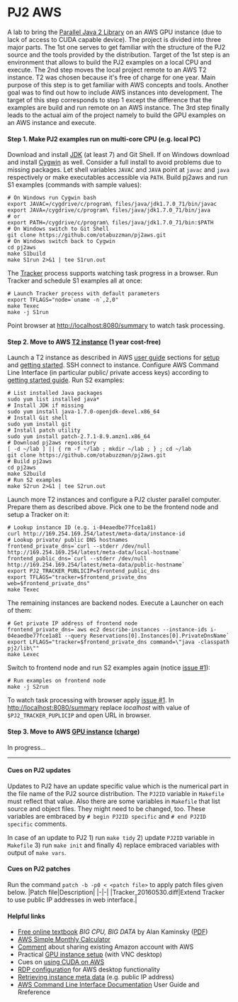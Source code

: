 # PJ2 AWS
A lab to bring the [Parallel Java 2 Library](https://www.cs.rit.edu/~ark/pj2.shtml) on an AWS GPU instance (due to lack of access to CUDA capable device). The project is divided into three major parts. The 1st one serves to get familiar with the structure of the PJ2 source and the tools provided by the distribution. Target of the 1st step is an environment that allows to build the PJ2 examples on a local CPU and execute. The 2nd step moves the local project remote to an AWS T2 instance. T2 was chosen because it's free of charge for one year. Main purpose of this step is to get familiar with AWS concepts and tools. Another goal was to find out how to include AWS instances into development. The target of this step corresponds to step 1 except the difference that the examples are build and run remote on an AWS instance. The 3rd step finally leads to the actual aim of the project namely to build the GPU examples on an AWS instance and execute.

#### Step 1. Make PJ2 examples run on multi-core CPU (e.g. local PC)
Download and install [JDK](http://www.oracle.com/technetwork/java/javase/downloads/index.html) (at least 7) and Git Shell. If on Windows download and install [Cygwin](http://cygwin.com/) as well. Consider a full install to avoid problems due to missing packages. Let shell variables `JAVAC` and `JAVA` point at `javac` and `java` respectively or make executables accessible via `PATH`. Build pj2aws and run S1 examples (commands with sample values):
```
# On Windows run Cygwin bash
export JAVAC=/cygdrive/c/program\ files/java/jdk1.7.0_71/bin/javac
export JAVA=/cygdrive/c/program\ files/java/jdk1.7.0_71/bin/java
# or
export PATH=/cygdrive/c/program\ files/java/jdk1.7.0_71/bin:$PATH
# On Windows switch to Git Shell
git clone https://github.com/otabuzzman/pj2aws.git
# On Windows switch back to Cygwin
cd pj2aws
make S1build
make S1run 2>&1 | tee S1run.out
```

The [Tracker](https://www.cs.rit.edu/~ark/pj2/doc/edu/rit/pj2/tracker/package-summary.html) process supports watching task progress in a browser. Run Tracker and schedule S1 examples all at once:
```
# Launch Tracker process with default parameters
export TFLAGS="node=`uname -n`,2,0"
make Texec
make -j S1run
```

Point browser at [http://localhost:8080/summary](http://localhost:8080/summary) to watch task processing.

#### Step 2. Move to AWS [T2 instance](http://docs.aws.amazon.com/AWSEC2/latest/UserGuide/t2-instances.html) (1 year cost-free)
Launch a T2 instance as described in AWS [user guide](http://docs.aws.amazon.com/de_de/AWSEC2/latest/UserGuide/concepts.html) sections for [setup](http://docs.aws.amazon.com/de_de/AWSEC2/latest/UserGuide/get-set-up-for-amazon-ec2.html) and [getting started](http://docs.aws.amazon.com/de_de/AWSEC2/latest/UserGuide/EC2_GetStarted.html). SSH connect to instance. Configure AWS Command Line Interface (in particular public/ private access keys) according to [getting started guide](http://docs.aws.amazon.com/cli/latest/userguide/cli-chap-getting-started.html). Run S2 examples:
```
# List installed Java packages
sudo yum list installed java*
# Install JDK if missing
sudo yum install java-1.7.0-openjdk-devel.x86_64
# Install Git shell
sudo yum install git
# Install patch utility
sudo yum install patch-2.7.1-8.9.amzn1.x86_64
# Download pj2aws repository
[ -d ~/lab ] || { rm -f ~/lab ; mkdir ~/lab ; } ; cd ~/lab
git clone https://github.com/otabuzzman/pj2aws.git
# Build pj2aws
cd pj2aws
make S2build
# Run S2 examples
make S2run 2>&1 | tee S2run.out
```

Launch more T2 instances and configure a PJ2 cluster parallel computer. Prepare them as described above. Pick one to be the frontend node and setup a Tracker on it:
```
# Lookup instance ID (e.g. i-04eaedbe77fce1a81)
curl http://169.254.169.254/latest/meta-data/instance-id
# Lookup private/ public DNS hostnames
frontend_private_dns=`curl --stderr /dev/null http://169.254.169.254/latest/meta-data/local-hostname`
frontend_public_dns=`curl --stderr /dev/null http://169.254.169.254/latest/meta-data/public-hostname`
export PJ2_TRACKER_PUBLICIP=$frontend_public_dns
export TFLAGS="tracker=$frontend_private_dns web=$frontend_private_dns"
make Texec
```
The remaining instances are backend nodes. Execute a Launcher on each of them:
```
# Get private IP address of frontend node
frontend_private_dns=`aws ec2 describe-instances --instance-ids i-04eaedbe77fce1a81 --query Reservations[0].Instances[0].PrivateDnsName`
export LFLAGS="tracker=$frontend_private_dns command=\"java -classpath pj2/lib\""
make Lexec
```
Switch to frontend node and run S2 examples again (notice [issue #1](https://github.com/otabuzzman/pj2aws/issues/1)):
```
# Run examples on frontend node
make -j S2run
```
To watch task processing with browser apply [issue #1](https://github.com/otabuzzman/pj2aws/issues/1). In [http://localhost:8080/summary](http://localhost:8080/summary) replace *localhost* with value of `$PJ2_TRACKER_PUPLICIP` and open URL in browser.

#### Step 3. Move to AWS [GPU instance](http://docs.aws.amazon.com/AWSEC2/latest/UserGuide/using_cluster_computing.html) ([charge](https://aws.amazon.com/ec2/pricing/?nc1=h_ls))
In progress...

---
#### Cues on PJ2 updates
Updates to PJ2 have an update specific value which is the numerical part in the file name of the PJ2 source distribution. The `PJ2ID` variable in `Makefile` must reflect that value. Also there are some variables in `Makefile` that list source and object files. They might need to be changed, too. These variables are embraced by `# begin PJ2ID specific` and `# end PJ2ID specific` comments.

In case of an update to PJ2 1) run `make tidy` 2) update `PJ2ID` variable in `Makefile` 3) run `make init` and finally 4) replace embraced variables with output of `make vars`.

#### Cues on PJ2 patches
Run the command `patch -b -p0 < <patch file>` to apply patch files given below.
|Patch file|Description|
|-|-|
|Tracker_20160530.diff|Extend Tracker to use public IP addresses in web interface.|

#### Helpful links
- [Free online textbook](https://www.cs.rit.edu/~ark/bcbd/) *BIG CPU, BIG DATA* by Alan Kaminsky ([PDF](https://www.cs.rit.edu/~ark/bcbd/bcbd.pdf))
- [AWS Simple Monthly Calculator](http://calculator.s3.amazonaws.com/index.html)
- [Comment](http://serverfault.com/questions/585601/how-can-i-separate-my-personal-amazon-account-from-my-aws-account/769899#769899) about sharing existing Amazon account with AWS
- Practical [GPU instance setup](https://www.ecofinancialtechnology.com/2014/07/build-a-gpu-development-environment-hosted-on-aws/) (with VNC desktop)
- Cues on [using CUDA on AWS](http://jackmorrison.me/2014/09/11/CUDA-on-AWS.html)
- [RDP configuration](https://aws.amazon.com/de/premiumsupport/knowledge-center/connect-to-linux-desktop-from-windows/) for AWS desktop functionality
- [Retrieving instance meta data](http://docs.aws.amazon.com/AWSEC2/latest/UserGuide/ec2-instance-metadata.html) (e.g. public IP address)
- [AWS Command Line Interface Documentation](http://docs.aws.amazon.com/cli/) User Guide and Rreference
